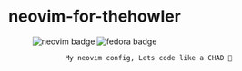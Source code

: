 <h1 align="center"> neovim-for-thehowler </h1>

<div align="center">

<img src="https://img.shields.io/badge/NeoVim-%2357A143.svg?&style=for-the-badge&logo=neovim&logoColor=white" alt="neovim badge"/>

<img src="https://img.shields.io/badge/Fedora-294172?style=for-the-badge&logo=fedora&logoColor=white" alt="fedora badge"/>
</div>

                                My neovim config, Lets code like a CHAD 🐺 
